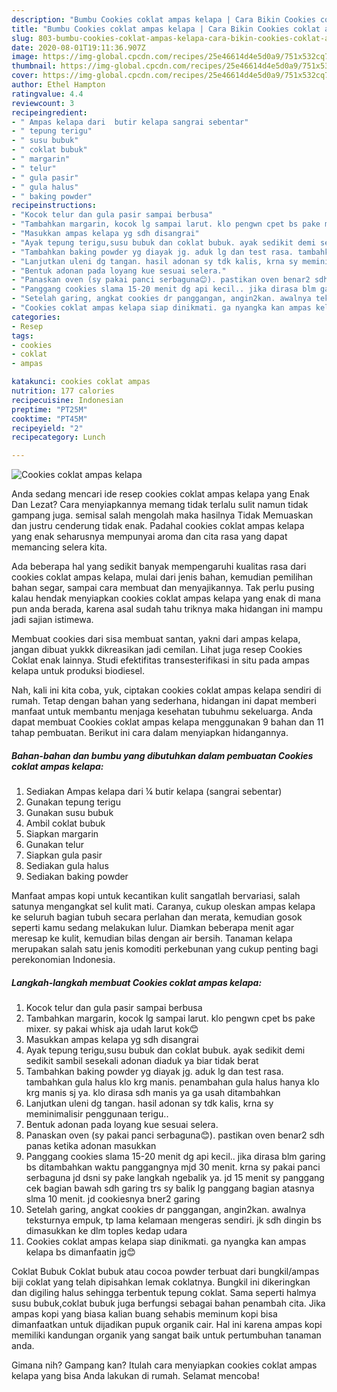 ```yaml
---
description: "Bumbu Cookies coklat ampas kelapa | Cara Bikin Cookies coklat ampas kelapa Yang Lezat"
title: "Bumbu Cookies coklat ampas kelapa | Cara Bikin Cookies coklat ampas kelapa Yang Lezat"
slug: 803-bumbu-cookies-coklat-ampas-kelapa-cara-bikin-cookies-coklat-ampas-kelapa-yang-lezat
date: 2020-08-01T19:11:36.907Z
image: https://img-global.cpcdn.com/recipes/25e46614d4e5d0a9/751x532cq70/cookies-coklat-ampas-kelapa-foto-resep-utama.jpg
thumbnail: https://img-global.cpcdn.com/recipes/25e46614d4e5d0a9/751x532cq70/cookies-coklat-ampas-kelapa-foto-resep-utama.jpg
cover: https://img-global.cpcdn.com/recipes/25e46614d4e5d0a9/751x532cq70/cookies-coklat-ampas-kelapa-foto-resep-utama.jpg
author: Ethel Hampton
ratingvalue: 4.4
reviewcount: 3
recipeingredient:
- " Ampas kelapa dari  butir kelapa sangrai sebentar"
- " tepung terigu"
- " susu bubuk"
- " coklat bubuk"
- " margarin"
- " telur"
- " gula pasir"
- " gula halus"
- " baking powder"
recipeinstructions:
- "Kocok telur dan gula pasir sampai berbusa"
- "Tambahkan margarin, kocok lg sampai larut. klo pengwn cpet bs pake mixer. sy pakai whisk aja udah larut kok😊"
- "Masukkan ampas kelapa yg sdh disangrai"
- "Ayak tepung terigu,susu bubuk dan coklat bubuk. ayak sedikit demi sedikit sambil sesekali adonan diaduk ya biar tidak berat"
- "Tambahkan baking powder yg diayak jg. aduk lg dan test rasa. tambahkan gula halus klo krg manis. penambahan gula halus hanya klo krg manis sj ya. klo dirasa sdh manis ya ga usah ditambahkan"
- "Lanjutkan uleni dg tangan. hasil adonan sy tdk kalis, krna sy meminimalisir penggunaan terigu.."
- "Bentuk adonan pada loyang kue sesuai selera."
- "Panaskan oven (sy pakai panci serbaguna😊). pastikan oven benar2 sdh panas ketika adonan masukkan"
- "Panggang cookies slama 15-20 menit dg api kecil.. jika dirasa blm garing bs ditambahkan waktu panggangnya mjd 30 menit. krna sy pakai panci serbaguna jd dsni sy pake langkah ngebalik ya. jd 15 menit sy panggang cek bagian bawah sdh garing trs sy balik lg panggang bagian atasnya slma 10 menit. jd cookiesnya bner2 garing"
- "Setelah garing, angkat cookies dr panggangan, angin2kan. awalnya teksturnya empuk, tp lama kelamaan mengeras sendiri. jk sdh dingin bs dimasukkan ke dlm toples kedap udara"
- "Cookies coklat ampas kelapa siap dinikmati. ga nyangka kan ampas kelapa bs dimanfaatin jg😊"
categories:
- Resep
tags:
- cookies
- coklat
- ampas

katakunci: cookies coklat ampas 
nutrition: 177 calories
recipecuisine: Indonesian
preptime: "PT25M"
cooktime: "PT45M"
recipeyield: "2"
recipecategory: Lunch

---
```



![Cookies coklat ampas kelapa](https://img-global.cpcdn.com/recipes/25e46614d4e5d0a9/751x532cq70/cookies-coklat-ampas-kelapa-foto-resep-utama.jpg)

Anda sedang mencari ide resep cookies coklat ampas kelapa yang Enak Dan Lezat? Cara menyiapkannya memang tidak terlalu sulit namun tidak gampang juga. semisal salah mengolah maka hasilnya Tidak Memuaskan dan justru cenderung tidak enak. Padahal cookies coklat ampas kelapa yang enak seharusnya mempunyai aroma dan cita rasa yang dapat memancing selera kita.

Ada beberapa hal yang sedikit banyak mempengaruhi kualitas rasa dari cookies coklat ampas kelapa, mulai dari jenis bahan, kemudian pemilihan bahan segar, sampai cara membuat dan menyajikannya. Tak perlu pusing kalau hendak menyiapkan cookies coklat ampas kelapa yang enak di mana pun anda berada, karena asal sudah tahu triknya maka hidangan ini mampu jadi sajian istimewa.

Membuat cookies dari sisa membuat santan, yakni dari ampas kelapa, jangan dibuat yukkk dikreasikan jadi cemilan. Lihat juga resep Cookies Coklat enak lainnya. Studi efektifitas transesterifikasi in situ pada ampas kelapa untuk produksi biodiesel.


Nah, kali ini kita coba, yuk, ciptakan cookies coklat ampas kelapa sendiri di rumah. Tetap dengan bahan yang sederhana, hidangan ini dapat memberi manfaat untuk membantu menjaga kesehatan tubuhmu sekeluarga. Anda dapat membuat Cookies coklat ampas kelapa menggunakan 9 bahan dan 11 tahap pembuatan. Berikut ini cara dalam menyiapkan hidangannya.

<!--inarticleads1-->

##### Bahan-bahan dan bumbu yang dibutuhkan dalam pembuatan Cookies coklat ampas kelapa:

1. Sediakan  Ampas kelapa dari ¼ butir kelapa (sangrai sebentar)
1. Gunakan  tepung terigu
1. Gunakan  susu bubuk
1. Ambil  coklat bubuk
1. Siapkan  margarin
1. Gunakan  telur
1. Siapkan  gula pasir
1. Sediakan  gula halus
1. Sediakan  baking powder


Manfaat ampas kopi untuk kecantikan kulit sangatlah bervariasi, salah satunya mengangkat sel kulit mati. Caranya, cukup oleskan ampas kelapa ke seluruh bagian tubuh secara perlahan dan merata, kemudian gosok seperti kamu sedang melakukan lulur. Diamkan beberapa menit agar meresap ke kulit, kemudian bilas dengan air bersih. Tanaman kelapa merupakan salah satu jenis komoditi perkebunan yang cukup penting bagi perekonomian Indonesia. 

<!--inarticleads2-->

##### Langkah-langkah membuat Cookies coklat ampas kelapa:

1. Kocok telur dan gula pasir sampai berbusa
1. Tambahkan margarin, kocok lg sampai larut. klo pengwn cpet bs pake mixer. sy pakai whisk aja udah larut kok😊
1. Masukkan ampas kelapa yg sdh disangrai
1. Ayak tepung terigu,susu bubuk dan coklat bubuk. ayak sedikit demi sedikit sambil sesekali adonan diaduk ya biar tidak berat
1. Tambahkan baking powder yg diayak jg. aduk lg dan test rasa. tambahkan gula halus klo krg manis. penambahan gula halus hanya klo krg manis sj ya. klo dirasa sdh manis ya ga usah ditambahkan
1. Lanjutkan uleni dg tangan. hasil adonan sy tdk kalis, krna sy meminimalisir penggunaan terigu..
1. Bentuk adonan pada loyang kue sesuai selera.
1. Panaskan oven (sy pakai panci serbaguna😊). pastikan oven benar2 sdh panas ketika adonan masukkan
1. Panggang cookies slama 15-20 menit dg api kecil.. jika dirasa blm garing bs ditambahkan waktu panggangnya mjd 30 menit. krna sy pakai panci serbaguna jd dsni sy pake langkah ngebalik ya. jd 15 menit sy panggang cek bagian bawah sdh garing trs sy balik lg panggang bagian atasnya slma 10 menit. jd cookiesnya bner2 garing
1. Setelah garing, angkat cookies dr panggangan, angin2kan. awalnya teksturnya empuk, tp lama kelamaan mengeras sendiri. jk sdh dingin bs dimasukkan ke dlm toples kedap udara
1. Cookies coklat ampas kelapa siap dinikmati. ga nyangka kan ampas kelapa bs dimanfaatin jg😊


Coklat Bubuk Coklat bubuk atau cocoa powder terbuat dari bungkil/ampas biji coklat yang telah dipisahkan lemak coklatnya. Bungkil ini dikeringkan dan digiling halus sehingga terbentuk tepung coklat. Sama seperti halmya susu bubuk,coklat bubuk juga berfungsi sebagai bahan penambah cita. Jika ampas kopi yang biasa kalian buang sehabis meminum kopi bisa dimanfaatkan untuk dijadikan pupuk organik cair. Hal ini karena ampas kopi memiliki kandungan organik yang sangat baik untuk pertumbuhan tanaman anda. 

Gimana nih? Gampang kan? Itulah cara menyiapkan cookies coklat ampas kelapa yang bisa Anda lakukan di rumah. Selamat mencoba!
